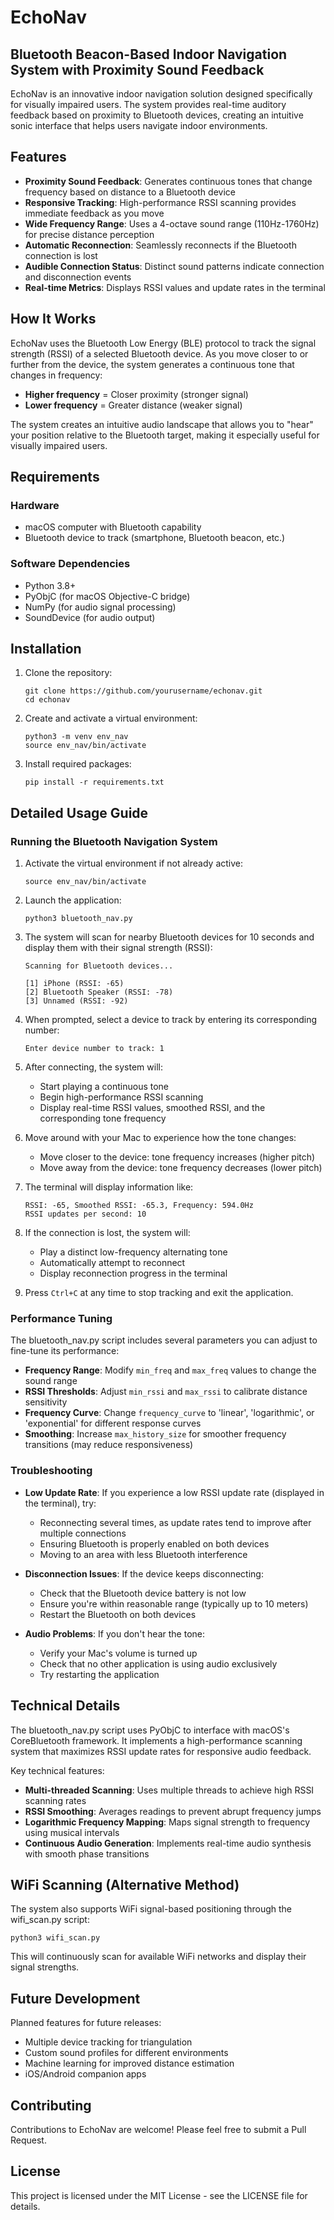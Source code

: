 # EchoNav
## Bluetooth Beacon-Based Indoor Navigation System with Proximity Sound Feedback

EchoNav is an innovative indoor navigation solution designed specifically for visually impaired users. The system provides real-time auditory feedback based on proximity to Bluetooth devices, creating an intuitive sonic interface that helps users navigate indoor environments.

## Features

- **Proximity Sound Feedback**: Generates continuous tones that change frequency based on distance to a Bluetooth device
- **Responsive Tracking**: High-performance RSSI scanning provides immediate feedback as you move
- **Wide Frequency Range**: Uses a 4-octave sound range (110Hz-1760Hz) for precise distance perception
- **Automatic Reconnection**: Seamlessly reconnects if the Bluetooth connection is lost
- **Audible Connection Status**: Distinct sound patterns indicate connection and disconnection events
- **Real-time Metrics**: Displays RSSI values and update rates in the terminal

## How It Works

EchoNav uses the Bluetooth Low Energy (BLE) protocol to track the signal strength (RSSI) of a selected Bluetooth device. As you move closer to or further from the device, the system generates a continuous tone that changes in frequency:

- **Higher frequency** = Closer proximity (stronger signal)
- **Lower frequency** = Greater distance (weaker signal)

The system creates an intuitive audio landscape that allows you to "hear" your position relative to the Bluetooth target, making it especially useful for visually impaired users.

## Requirements

### Hardware
- macOS computer with Bluetooth capability
- Bluetooth device to track (smartphone, Bluetooth beacon, etc.)

### Software Dependencies
- Python 3.8+
- PyObjC (for macOS Objective-C bridge)
- NumPy (for audio signal processing)
- SoundDevice (for audio output)

## Installation

1. Clone the repository:
   ```
   git clone https://github.com/yourusername/echonav.git
   cd echonav
   ```

2. Create and activate a virtual environment:
   ```
   python3 -m venv env_nav
   source env_nav/bin/activate
   ```

3. Install required packages:
   ```
   pip install -r requirements.txt
   ```

## Detailed Usage Guide

### Running the Bluetooth Navigation System

1. Activate the virtual environment if not already active:
   ```
   source env_nav/bin/activate
   ```

2. Launch the application:
   ```
   python3 bluetooth_nav.py
   ```

3. The system will scan for nearby Bluetooth devices for 10 seconds and display them with their signal strength (RSSI):
   ```
   Scanning for Bluetooth devices...
   
   [1] iPhone (RSSI: -65)
   [2] Bluetooth Speaker (RSSI: -78)
   [3] Unnamed (RSSI: -92)
   ```

4. When prompted, select a device to track by entering its corresponding number:
   ```
   Enter device number to track: 1
   ```

5. After connecting, the system will:
   - Start playing a continuous tone
   - Begin high-performance RSSI scanning
   - Display real-time RSSI values, smoothed RSSI, and the corresponding tone frequency

6. Move around with your Mac to experience how the tone changes:
   - Move closer to the device: tone frequency increases (higher pitch)
   - Move away from the device: tone frequency decreases (lower pitch)

7. The terminal will display information like:
   ```
   RSSI: -65, Smoothed RSSI: -65.3, Frequency: 594.0Hz
   RSSI updates per second: 10
   ```

8. If the connection is lost, the system will:
   - Play a distinct low-frequency alternating tone
   - Automatically attempt to reconnect
   - Display reconnection progress in the terminal

9. Press `Ctrl+C` at any time to stop tracking and exit the application.

### Performance Tuning

The bluetooth_nav.py script includes several parameters you can adjust to fine-tune its performance:

- **Frequency Range**: Modify `min_freq` and `max_freq` values to change the sound range
- **RSSI Thresholds**: Adjust `min_rssi` and `max_rssi` to calibrate distance sensitivity
- **Frequency Curve**: Change `frequency_curve` to 'linear', 'logarithmic', or 'exponential' for different response curves
- **Smoothing**: Increase `max_history_size` for smoother frequency transitions (may reduce responsiveness)

### Troubleshooting

- **Low Update Rate**: If you experience a low RSSI update rate (displayed in the terminal), try:
  - Reconnecting several times, as update rates tend to improve after multiple connections
  - Ensuring Bluetooth is properly enabled on both devices
  - Moving to an area with less Bluetooth interference

- **Disconnection Issues**: If the device keeps disconnecting:
  - Check that the Bluetooth device battery is not low
  - Ensure you're within reasonable range (typically up to 10 meters)
  - Restart the Bluetooth on both devices

- **Audio Problems**: If you don't hear the tone:
  - Verify your Mac's volume is turned up
  - Check that no other application is using audio exclusively
  - Try restarting the application

## Technical Details

The bluetooth_nav.py script uses PyObjC to interface with macOS's CoreBluetooth framework. It implements a high-performance scanning system that maximizes RSSI update rates for responsive audio feedback.

Key technical features:

- **Multi-threaded Scanning**: Uses multiple threads to achieve high RSSI scanning rates
- **RSSI Smoothing**: Averages readings to prevent abrupt frequency jumps
- **Logarithmic Frequency Mapping**: Maps signal strength to frequency using musical intervals
- **Continuous Audio Generation**: Implements real-time audio synthesis with smooth phase transitions

## WiFi Scanning (Alternative Method)

The system also supports WiFi signal-based positioning through the wifi_scan.py script:
```
python3 wifi_scan.py
```

This will continuously scan for available WiFi networks and display their signal strengths.

## Future Development

Planned features for future releases:
- Multiple device tracking for triangulation
- Custom sound profiles for different environments
- Machine learning for improved distance estimation
- iOS/Android companion apps

## Contributing

Contributions to EchoNav are welcome! Please feel free to submit a Pull Request.

## License

This project is licensed under the MIT License - see the LICENSE file for details.
